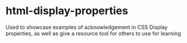 # html-display-properties

Used to showcase examples of acknowledgement in CSS Display properties, as well as give a resource tool for others to use for learning

